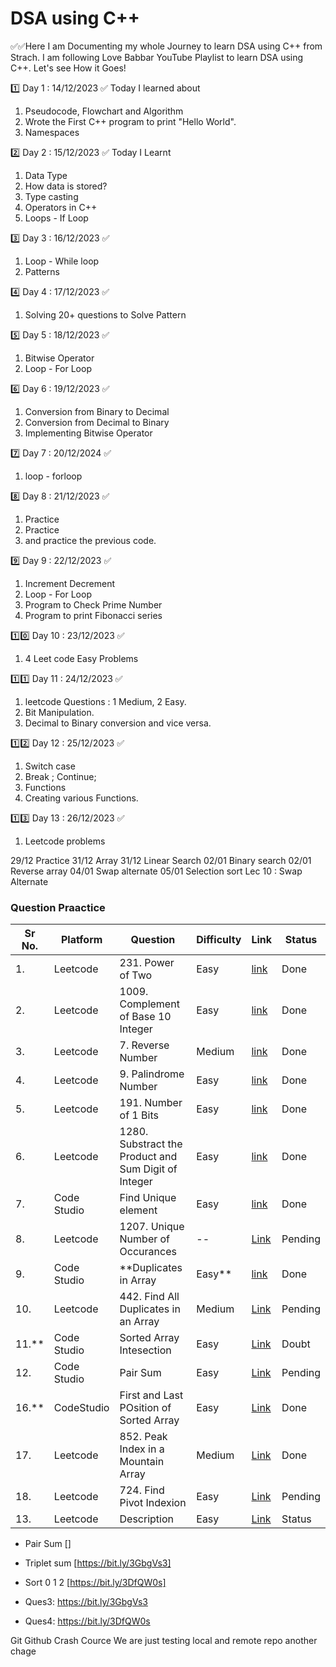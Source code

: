 <h1> DSA using C++</h1>
✅✅Here I am Documenting my whole Journey to learn DSA using C++ from Strach. I am following Love Babbar YouTube Playlist to learn DSA using C++.
Let's see How it Goes!

1️⃣ Day 1 : 14/12/2023 ✅
Today I learned about
1. Pseudocode, Flowchart and Algorithm
2. Wrote the First C++ program to print "Hello World".
3. Namespaces

2️⃣ Day 2 : 15/12/2023 ✅
Today I Learnt
1. Data Type
2. How data is stored?
3. Type casting
4. Operators in C++
5. Loops - If Loop

3️⃣ Day 3 : 16/12/2023 ✅
1. Loop - While loop
3. Patterns

4️⃣ Day 4 : 17/12/2023 ✅
1. Solving 20+ questions to Solve Pattern

5️⃣ Day 5 : 18/12/2023 ✅
1. Bitwise Operator
2. Loop - For Loop
 
6️⃣ Day 6 : 19/12/2023 ✅
1. Conversion from Binary to Decimal
2. Conversion from Decimal to Binary
3. Implementing Bitwise Operator

7️⃣ Day 7 : 20/12/2024 ✅
1. loop - forloop

8️⃣ Day 8 : 21/12/2023 ✅
1. Practice
2. Practice
3. and practice the previous code.
 
9️⃣ Day 9 : 22/12/2023 ✅
1. Increment Decrement
2. Loop - For Loop
3. Program to Check Prime Number
4. Program to print Fibonacci series

1️⃣0️⃣ Day 10 : 23/12/2023 ✅
1. 4 Leet code Easy Problems

1️⃣1️⃣ Day 11 : 24/12/2023 ✅
1. leetcode Questions : 1 Medium, 2 Easy.
2. Bit Manipulation.
3. Decimal to Binary conversion and vice versa.

1️⃣2️⃣ Day 12 : 25/12/2023 ✅
1. Switch case
2. Break ; Continue;
3. Functions
4. Creating various Functions.
   
1️⃣3️⃣ Day 13 : 26/12/2023 ✅
1. Leetcode problems

29/12 Practice
31/12 Array
31/12 Linear Search
02/01 Binary search
02/01 Reverse array
04/01 Swap alternate
05/01 Selection sort
Lec 10 : Swap Alternate


### Question Praactice
|Sr No.| Platform  | Question | Difficulty | Link | Status |
|------- | ------------- | ----------| ----------| -------| ------|
|1. |Leetcode | 231. Power of Two  | Easy | [link](https://leetcode.com/problems/power-of-two/) |Done|
|2. |Leetcode | 1009. Complement of Base 10 Integer  | Easy | [link](https://leetcode.com/problems/complement-of-base-10-integer/)|Done|
|3. |Leetcode | 7. Reverse Number  | Medium |[link](https://leetcode.com/problems/reverse-integer/) |Done|
|4. |Leetcode | 9. Palindrome Number  | Easy | [link](https://leetcode.com/problems/palindrome-number/) |Done|
|5. |Leetcode | 191. Number of 1 Bits | Easy | [link](https://leetcode.com/problems/number-of-1-bits/) |Done|
|6. |Leetcode | 1280. Substract the Product and Sum Digit of Integer  | Easy | [link](https://leetcode.com/problems/subtract-the-product-and-sum-of-digits-of-an-integer/) |Done|
|7. |Code Studio | Find Unique element | Easy | [link](https://bit.ly/3y01Zdu)| Done|
|8. |Leetcode | 1207. Unique Number of Occurances | -- | [Link](https://leetcode.com/problems/unique-number-of-occurrences/) | Pending |
|9. |Code Studio |**Duplicates in Array|Easy**|[link](https://bit.ly/3dm6bdZ) | Done |
|10. |Leetcode| 442. Find All Duplicates in an Array |Medium |[Link](https://leetcode.com/problems/find-all-duplicates-in-an-array/description/) | Pending|
|11.** |Code Studio |Sorted Array Intesection | Easy |[Link](https://bit.ly/3Il0c7n)| Doubt |
|12. |Code Studio |Pair Sum|Easy|[Link](https://bit.ly/3EwlU6e )| Pending |
|16.** |CodeStudio |First and Last POsition of Sorted Array |Easy|[Link](https://www.codingninjas.com/studio/problems/first-and-last-position-of-an-element-in-sorted-array_1082549)| Done |
|17. |Leetcode |852. Peak Index in a Mountain Array |Medium|[Link](https://leetcode.com/problems/peak-index-in-a-mountain-array/description/)| Done |
|18. |Leetcode |724. Find Pivot Indexion |Easy|[Link](https://leetcode.com/problems/find-pivot-index/description/)| Pending  |
|13. |Leetcode |Description |Easy|[Link]()| Status |


- Pair Sum []
- Triplet sum [https://bit.ly/3GbgVs3]
- Sort 0 1 2 [https://bit.ly/3DfQW0s]

- Ques3: https://bit.ly/3GbgVs3 
- Ques4: https://bit.ly/3DfQW0s 

Git Github Crash Cource
We are just testing local and remote repo
another chage

